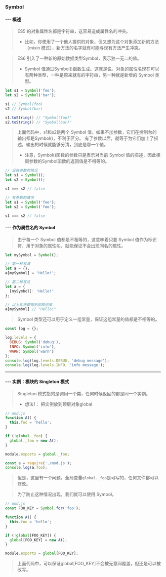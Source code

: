 ### Symbol
#### --- 概述
> ES5 的对象属性名都是字符串，这容易造成属性名的冲突。
> - 比如，你使用了一个他人提供的对象，但又想为这个对象添加新的方法（mixin 模式），新方法的名字就有可能与现有方法产生冲突。

> ES6 引入了一种新的原始数据类型Symbol，表示独一无二的值。
> - Symbol 值通过Symbol()函数生成。这就是说，对象的属性名现在可以有两种类型，一种是原来就有的字符串，另一种就是新增的 Symbol 类型。
```javascript
let s1 = Symbol('foo');
let s2 = Symbol('bar');

s1 // Symbol(foo)
s2 // Symbol(bar)

s1.toString() // "Symbol(foo)"
s2.toString() // "Symbol(bar)"
```
> 上面代码中，s1和s2是两个 Symbol 值。如果不加参数，它们在控制台的输出都是Symbol()，不利于区分。
> 有了参数以后，就等于为它们加上了描述，输出的时候就能够分清，到底是哪一个值。
> - 注意，Symbol()函数的参数只是表示对当前 Symbol 值的描述，因此相同参数的Symbol函数的返回值是不相等的。
```javascript
// 没有参数的情况
let s1 = Symbol();
let s2 = Symbol();

s1 === s2 // false

// 有参数的情况
let s1 = Symbol('foo');
let s2 = Symbol('foo');

s1 === s2 // false
```
#### --- 作为属性名的 Symbol
> 由于每一个 Symbol 值都是不相等的，这意味着只要 Symbol 值作为标识符，用于对象的属性名，就能保证不会出现同名的属性。
```javascript
let mySymbol = Symbol();

// 第一种写法
let a = {};
a[mySymbol] = 'Hello!';

// 第二种写法
let a = {
  [mySymbol]: 'Hello!'
};

// 以上写法都得到同样结果
a[mySymbol] // "Hello!"
```
> Symbol 类型还可以用于定义一组常量，保证这组常量的值都是不相等的。
```javascript
const log = {};

log.levels = {
  DEBUG: Symbol('debug'),
  INFO: Symbol('info'),
  WARN: Symbol('warn')
};
console.log(log.levels.DEBUG, 'debug message');
console.log(log.levels.INFO, 'info message');
```
---
#### --- 实例：模块的 Singleton 模式
> Singleton 模式指的是调用一个类，任何时候返回的都是同一个实例。
> - 想法1： 把实例放到顶层对象global
```javascript
// mod.js
function A() {
  this.foo = 'hello';
}

if (!global._foo) {
  global._foo = new A();
}

module.exports = global._foo;
```
```javascript
const a = require('./mod.js');
console.log(a.foo);
```
> 但是，这里有一个问题，全局变量`global._foo`是可写的，任何文件都可以修改。

> 为了防止这种情况出现，我们就可以使用 Symbol。
```javascript
// mod.js
const FOO_KEY = Symbol.for('foo');

function A() {
  this.foo = 'hello';
}

if (!global[FOO_KEY]) {
  global[FOO_KEY] = new A();
}

module.exports = global[FOO_KEY];
```
> 上面代码中，可以保证global[FOO_KEY]不会被无意间覆盖，但还是可以被改写。
